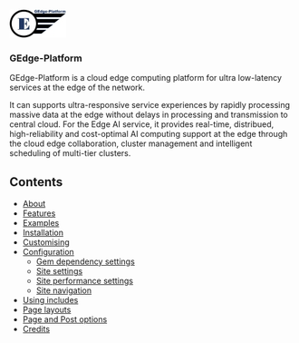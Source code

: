 <img src="gedge-platform-logo-only.jpg" width="100">

### GEdge-Platform

GEdge-Platform is a cloud edge computing platform for ultra low-latency services at the edge of the network.

It can supports ultra-responsive service experiences by rapidly processing massive data at the edge without delays in processing and transmission to central cloud.
For the Edge AI service, it provides real-time, distribued, high-reliability and cost-optimal AI computing support at the edge through the cloud edge collaboration, cluster management and intelligent scheduling of multi-tier clusters.


## Contents
- [About](#about)
- [Features](#features)
- [Examples](#examples)
- [Installation](#installation)
- [Customising](#customising)
- [Configuration](#configuration)
  - [Gem dependency settings](#gem-dependency-settings)
  - [Site settings](#site-settings)
  - [Site performance settings](#site-performance-settings)
  - [Site navigation](#site-navigation)
- [Using includes](#using-includes)
- [Page layouts](#page-layouts)
- [Page and Post options](#page-and-post-options)
- [Credits](#credits)
